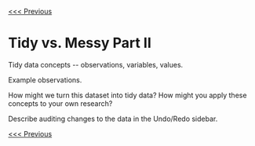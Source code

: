 [<<< Previous](transforming-columns.md)

# Tidy vs. Messy Part II

Tidy data concepts -- observations, variables, values.

Example observations.

How might we turn this dataset into tidy data? How might you apply these concepts to your own research?

Describe auditing changes to the data in the Undo/Redo sidebar.

[<<< Previous](transforming-columns.md)
